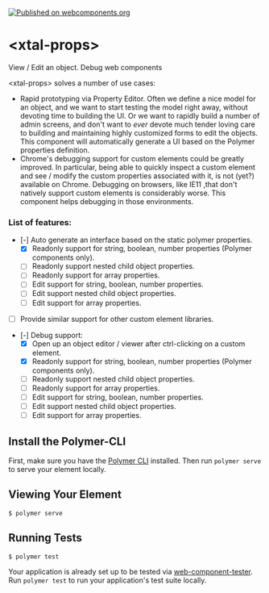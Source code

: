 [![Published on webcomponents.org](https://img.shields.io/badge/webcomponents.org-published-blue.svg)](https://www.webcomponents.org/element/bahrus/if-diff)
# \<xtal-props\>

View / Edit an object.  Debug web components

\<xtal-props\> solves a number of use cases:

* Rapid prototyping via Property Editor.  Often we define a nice model for an object, and we want to start testing the model right away, without devoting time to building the UI.  Or we want to rapidly build a number of admin screens, and don't want to *ever* devote much tender loving care to building and maintaining highly customized forms to edit the objects.  This component will automatically generate a UI based on the Polymer properties definition.
*  Chrome's debugging support for custom elements could be greatly improved.  In particular, being able to quickly inspect a custom element and see / modify the custom properties associated with it, is not (yet?) available on Chrome.  Debugging on browsers, like IE11 ,that don't natively support custom elements is considerably worse.  This component helps debugging in those environments.

### List of features:

- [-] Auto generate an interface based on the static polymer properties.
  - [x] Readonly support for string, boolean, number properties (Polymer components only).
  - [ ] Readonly support nested child object properties.
  - [ ] Readonly support for array properties.
  - [ ]  Edit support for string, boolean, number properties.
  - [ ] Edit support nested child object properties.
  - [ ] Edit support for array properties.
- [ ] Provide similar support for other custom element libraries.
- [-] Debug support:
  - [x] Open up an object editor / viewer after ctrl-clicking on a custom element.
  - [x] Readonly support for string, boolean, number properties (Polymer components only).
  - [ ] Readonly support nested child object properties.
  - [ ] Readonly support for array properties.
  - [ ]  Edit support for string, boolean, number properties.
  - [ ] Edit support nested child object properties.
  - [ ] Edit support for array properties.

## Install the Polymer-CLI

First, make sure you have the [Polymer CLI](https://www.npmjs.com/package/polymer-cli) installed. Then run `polymer serve` to serve your element locally.

## Viewing Your Element

```
$ polymer serve
```

## Running Tests

```
$ polymer test
```

Your application is already set up to be tested via [web-component-tester](https://github.com/Polymer/web-component-tester). Run `polymer test` to run your application's test suite locally.
